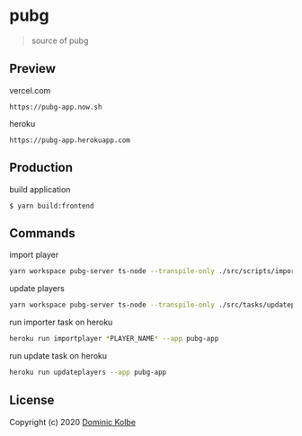 # pubg

> source of pubg

## Preview

vercel.com

```
https://pubg-app.now.sh
```

heroku

```
https://pubg-app.herokuapp.com
```

## Production

build application

```
$ yarn build:frontend
```

## Commands

import player

```bash
yarn workspace pubg-server ts-node --transpile-only ./src/scripts/importplayer.ts *PLAYER_NAME*
```

update players

```bash
yarn workspace pubg-server ts-node --transpile-only ./src/tasks/updateplayers.ts
```

run importer task on heroku

```bash
heroku run importplayer *PLAYER_NAME* --app pubg-app
```

run update task on heroku

```bash
heroku run updateplayers --app pubg-app
```

## License

Copyright (c) 2020 [Dominic Kolbe](https://dominickolbe.dk)
